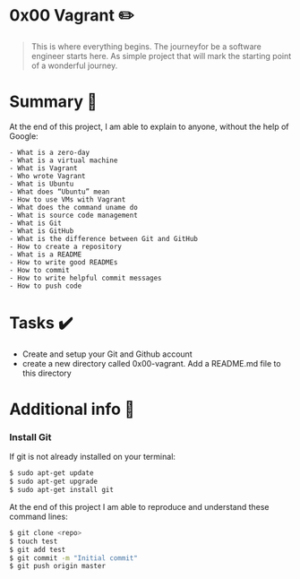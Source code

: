 # 0x00 Vagrant :pencil2:


> This is where everything begins.
> The journeyfor be a software engineer starts here. As simple project that will mark the starting point of a wonderful journey.

# Summary :bookmark_tabs:

  At the end of this project, I am able to explain to anyone, without the help of Google:
  
    - What is a zero-day
    - What is a virtual machine
    - What is Vagrant
    - Who wrote Vagrant
    - What is Ubuntu
    - What does “Ubuntu” mean
    - How to use VMs with Vagrant
    - What does the command uname do
    - What is source code management
    - What is Git
    - What is GitHub
    - What is the difference between Git and GitHub
    - How to create a repository
    - What is a README
    - How to write good READMEs
    - How to commit
    - How to write helpful commit messages
    - How to push code

# Tasks :heavy_check_mark:

* Create and setup your Git and Github account
* create a new directory called 0x00-vagrant. Add a README.md file to this directory

# Additional info :construction:
### Install Git

If git is not already installed on your terminal:
```sh
$ sudo apt-get update
$ sudo apt-get upgrade
$ sudo apt-get install git
```

At the end of this project I am able to reproduce and understand these command lines:
```sh
$ git clone <repo>
$ touch test
$ git add test
$ git commit -m "Initial commit"
$ git push origin master
```




